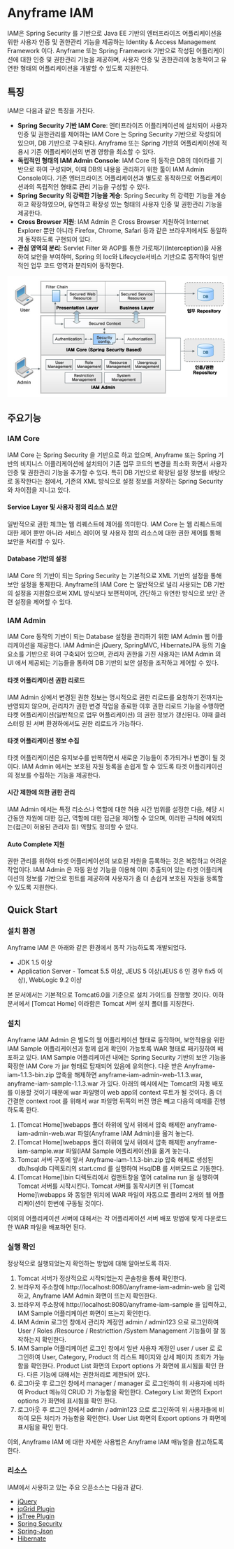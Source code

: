 Anyframe IAM
====
IAM은 Spring Security 를 기반으로 Java EE 기반의 엔터프라이즈 어플리케이션을 위한 사용자 인증 및 권한관리 기능을 제공하는 Identity & Access Management Framework 이다. Anyframe 또는 Spring Framework 기반으로 작성된 어플리케이션에 대한 인증 및 권한관리 기능을 제공하며, 사용자 인증 및 권한관리에 능동적이고 유연한 형태의 어플리케이션을 개발할 수 있도록 지원한다.

## 특징
IAM은 다음과 같은 특징을 가진다.

* **Spring Security 기반 IAM Core**: 엔터프라이즈 어플리케이션에 설치되어 사용자 인증 및 권한관리를 제어하는 IAM Core 는 Spring Security 기반으로 작성되어 있으며, DB 기반으로 구축된다. Anyframe 또는 Spring 기반의 어플리케이션에 적용시 기존 어플리케이션의 변경 영향을 최소할 수 있다.
* **독립적인 형태의 IAM Admin Console**: IAM Core 의 동작은 DB의 데이타를 기반으로 하여 구성되며, 이때 DB의 내용을 관리하기 위한 툴이 IAM Admin Console이다. 기존 엔터프라이즈 어플리케이션과 별도로 동작하므로 어플리케이션과의 독립적인 형태로 관리 기능을 구성할 수 있다.
* **Spring Security 의 강력한 기능을 계승**: Spring Security 의 강력한 기능을 계승하고 확장하였으며, 유연하고 확장성 있는 형태의 사용자 인증 및 권한관리 기능을 제공한다.
* **Cross Browser 지원**: IAM Admin 은 Cross Browser 지원하여 Internet Explorer 뿐만 아니라 Firefox, Chrome, Safari 등과 같은 브라우저에서도 동일하게 동작하도록 구현되어 있다.
* **관심 영역의 분리**: Servlet Filter 와 AOP를 통한 가로채기(Interception)을 사용하여 보안을 부여하며, Spring 의 Ioc와 Lifecycle서비스 기반으로 동작하여 일반적인 업무 코드 영역과 분리되어 동작한다.

![](README_image/iam_architecture_2.jpg)

## 주요기능

### IAM Core
IAM Core 는 Spring Security 을 기반으로 하고 있으며, Anyframe 또는 Spring 기반의 비지니스 어플리케이션에 설치되어 기존 업무 코드의 변경을 최소화 화면서 사용자 인증 및 권한관리 기능을 추가할 수 있다. 특히 DB 기반으로 확장된 설정 정보를 바탕으로 동작한다는 점에서, 기존의 XML 방식으로 설정 정보를 저장하는 Spring Security 와 차이점을 지니고 있다.

#### Service Layer 및 사용자 정의 리소스 보안
일반적으로 권한 체크는 웹 리퀘스트에 제어를 의미한다. IAM Core 는 웹 리퀘스트에 대한 제어 뿐만 아니라 서비스 레이어 및 사용자 정의 리소스에 대한 권한 제어를 통해 보안을 처리할 수 있다.

#### Database 기반의 설정
IAM Core 의 기반이 되는 Spring Security 는 기본적으로 XML 기반의 설정을 통해 보안 설정을 통제한다. Anyframe의 IAM Core 는 일반적으로 널리 사용되는 DB 기반의 설정을 지원함으로써 XML 방식보다 보편적이며, 간단하고 유연한 방식으로 보안 관련 설정을 제어할 수 있다.

### IAM Admin
IAM Core 동작의 기반이 되는 Database 설정을 관리하기 위한 IAM Admin 웹 어플리케이션을 제공한다. IAM Admin은 jQuery, SpringMVC, HibernateJPA 등의 기술 요소를 기반으로 하여 구축되어 있으며, 관리자 권한을 가진 사용자는 IAM Admin 의 UI 에서 제공되는 기능들을 통하여 DB 기반의 보안 설정을 조작하고 제어할 수 있다.

#### 타겟 어플리케이션 권한 리로드
IAM Admin 상에서 변경된 권한 정보는 명시적으로 권한 리로드를 요청하기 전까지는 반영되지 않으며, 관리자가 권한 변경 작업을 종료한 이후 권한 리로드 기능을 수행하면 타켓 어플리케이션(일반적으로 업무 어플리케이션) 의 권한 정보가 갱신된다. 이때 클러스터링 된 서버 환경하에서도 권한 리로드가 가능하다.

#### 타겟 어플리케이션 정보 수집
타겟 어플리케이션은 유지보수를 반복하면서 새로운 기능들이 추가되거나 변경이 될 것이다. IAM Admin 에서는 보호된 자원 등록을 손쉽게 할 수 있도록 타겟 어플리케이션의 정보를 수집하는 기능을 제공한다.

#### 시간 제한에 의한 권한 관리
IAM Admin 에서는 특정 리소스나 역할에 대한 허용 시간 범위를 설정한 다음, 해당 시간동안 자원에 대한 접근, 역할에 대한 접근을 제어할 수 있으며, 이러한 규칙에 예외되는(접근이 허용된 관리자 등) 역할도 정의할 수 있다.

#### Auto Complete 지원
권한 관리를 위하여 타겟 어플리케이션의 보호된 자원을 등록하는 것은 복잡하고 어려운 작업이다. IAM Admin 은 자동 완성 기능을 이용해 이미 추출되어 있는 타겟 어플리케이션의 정보를 기반으로 힌트를 제공하여 사용자가 좀 더 손쉽게 보호된 자원을 등록할 수 있도록 지원한다.


## Quick Start

### 설치 환경
Anyframe IAM 은 아래와 같은 환경에서 동작 가능하도록 개발되었다.

* JDK 1.5 이상
* Application Server - Tomcat 5.5 이상, JEUS 5 이상(JEUS 6 인 경우 fix5 이상), WebLogic 9.2 이상

본 문서에서는 기본적으로 Tomcat6.0을 기준으로 설치 가이드를 진행할 것이다. 이하 문서에서 [Tomcat Home] 이라함은 Tomcat 서버 설치 폴더를 지칭한다.

### 설치
Anyframe IAM Admin 은 별도의 웹 어플리케이션 형태로 동작하며, 보안적용을 위한 IAM Sample 어플리케이션과 함께 쉽게 확인이 가능토록 WAR 형태로 패키징하여 배포하고 있다. IAM Sample 어플리케이션 내에는 Spring Security 기반의 보안 기능을 확장한 IAM Core 가 jar 형태로 탑재되어 있음에 유의한다.
다운 받은 Anyframe-iam-1.1.3-bin.zip 압축을 해제하면 anyframe-iam-admin-web-1.1.3.war, anyframe-iam-sample-1.1.3.war 가 있다. 아래의 예시에서는 Tomcat의 자동 배포를 이용할 것이기 때문에 war 파일명이 web app의 context 루트가 될 것이다. 좀 더 간결한 context root 를 위해서 war 파일명 뒤쪽의 버전 명은 빼고 다음의 예제를 진행 하도록 한다.

1. [Tomcat Home]\webapps 폴더 하위에 앞서 위에서 압축 해제한 anyframe-iam-admin-web.war 파일(Anyframe IAM Admin)을 옮겨 놓는다.
2. [Tomcat Home]\webapps 폴더 하위에 앞서 위에서 압축 해제한 anyframe-iam-sample.war 파일(IAM Sample 어플리케이션)을 옮겨 놓는다.
3. Tomcat 서버 구동에 앞서 Anyframe-iam-1.1.3-bin.zip 압축 해제로 생성된 db/hsqldb 디렉토리의 start.cmd 를 실행하여 HsqlDB 를 서버모드로 기동한다.
4. [Tomcat Home]\bin 디렉토리에서 컴맨트창을 열어 catalina run 을 실행하여 Tomcat 서버를 시작시킨다. Tomcat 서버를 동작시키면 위 [Tomcat Home]\webapps 와 동일한 위치에 WAR 파일이 자동으로 풀리며 2개의 웹 어플리케이션이 한번에 구동될 것이다.

이외의 어플리케이션 서버에 대해서는 각 어플리케이션 서버 배포 방법에 맞게 다운로드한 WAR 파일을 배포하면 된다.

### 실행 확인
정상적으로 실행되었는지 확인하는 방법에 대해 알아보도록 하자.

1. Tomcat 서버가 정상적으로 시작되었는지 콘솔창을 통해 확인한다.
2. 브라우저 주소창에 http://localhost:8080/anyframe-iam-admin-web 을 입력하고, Anyframe IAM Admin 화면이 뜨는지 확인한다.
3. 브라우저 주소창에 http://localhost:8080/anyframe-iam-sample 을 입력하고, IAM Sample 어플리케이션 화면이 뜨는지 확인한다.
4. IAM Admin 로그인 창에서 관리자 계정인 admin / admin123 으로 로그인하여 User / Roles /Resource / Restricttion /System Management 기능들이 잘 동작하는지 확인한다.
5. IAM Sample 어플리케이션 로그인 창에서 일반 사용자 계정인 user / user 로 로그인하여 User, Category, Product 의 리스트 페이지와 상세 페이지 조회가 가능함을 확인한다. Product List 화면의 Export options 가 화면에 표시됨을 확인 한다. 다른 기능에 대해서는 권한처리로 제한되어 있다.
6. 로그아웃 후 로그인 창에서 manager / manager 로 로그인하여 위 사용자에 비하여 Product 메뉴의 CRUD 가 가능함을 확인한다. Category List 화면의 Export options 가 화면에 표시됨을 확인 한다.
7. 로그아웃 후 로그인 창에서 admin / admin123 으로 로그인하여 위 사용자들에 비하여 모든 처리가 가능함을 확인한다. User List 화면의 Export options 가 화면에 표시됨을 확인 한다.

이외, Anyframe IAM 에 대한 자세한 사용법은 Anyframe IAM 매뉴얼을 참고하도록 한다.


### 리소스
IAM에서 사용하고 있는 주요 오픈소스는 다음과 같다.

* [jQuery](http://jquery.com/)
* [jqGrid Plugin](http://www.trirand.com/blog/)
* [jsTree Plugin](http://www.jstree.com/)
* [Spring Security](http://static.springsource.org/spring-security/site/index.html)
* [Spring-Json](http://spring-json.sourceforge.net/)
* [Hibernate](http://www.hibernate.org/)

